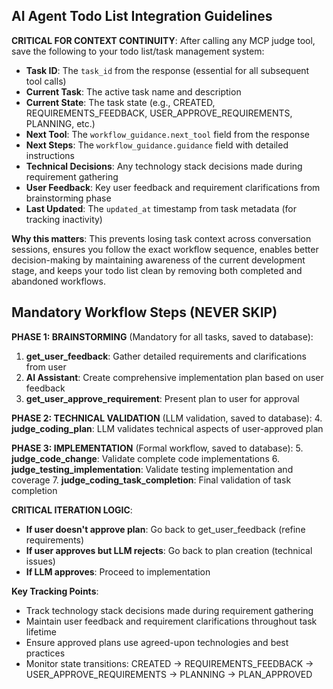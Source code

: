 ## AI Agent Todo List Integration Guidelines

**CRITICAL FOR CONTEXT CONTINUITY**: After calling any MCP judge tool, save the following to your todo list/task management system:

- **Task ID**: The `task_id` from the response (essential for all subsequent tool calls)
- **Current Task**: The active task name and description
- **Current State**: The task state (e.g., CREATED, REQUIREMENTS_FEEDBACK, USER_APPROVE_REQUIREMENTS, PLANNING, etc.)
- **Next Tool**: The `workflow_guidance.next_tool` field from the response
- **Next Steps**: The `workflow_guidance.guidance` field with detailed instructions
- **Technical Decisions**: Any technology stack decisions made during requirement gathering
- **User Feedback**: Key user feedback and requirement clarifications from brainstorming phase
- **Last Updated**: The `updated_at` timestamp from task metadata (for tracking inactivity)

**Why this matters**: This prevents losing task context across conversation sessions, ensures you follow the exact workflow sequence, enables better decision-making by maintaining awareness of the current development stage, and keeps your todo list clean by removing both completed and abandoned workflows.

## Mandatory Workflow Steps (NEVER SKIP)

**PHASE 1: BRAINSTORMING** (Mandatory for all tasks, saved to database):
1. **get_user_feedback**: Gather detailed requirements and clarifications from user
2. **AI Assistant**: Create comprehensive implementation plan based on user feedback
3. **get_user_approve_requirement**: Present plan to user for approval

**PHASE 2: TECHNICAL VALIDATION** (LLM validation, saved to database):
4. **judge_coding_plan**: LLM validates technical aspects of user-approved plan

**PHASE 3: IMPLEMENTATION** (Formal workflow, saved to database):
5. **judge_code_change**: Validate complete code implementations
6. **judge_testing_implementation**: Validate testing implementation and coverage
7. **judge_coding_task_completion**: Final validation of task completion

**CRITICAL ITERATION LOGIC**:
- **If user doesn't approve plan**: Go back to get_user_feedback (refine requirements)
- **If user approves but LLM rejects**: Go back to plan creation (technical issues)
- **If LLM approves**: Proceed to implementation

**Key Tracking Points**:
- Track technology stack decisions made during requirement gathering
- Maintain user feedback and requirement clarifications throughout task lifetime
- Ensure approved plans use agreed-upon technologies and best practices
- Monitor state transitions: CREATED → REQUIREMENTS_FEEDBACK → USER_APPROVE_REQUIREMENTS → PLANNING → PLAN_APPROVED
